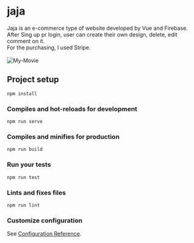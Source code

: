 # jaja
Jaja is an e-commerce type of website developed by Vue and Firebase. <br>
After Sing up pr login, user can create their own design, delete, edit comment on it.<br>
For the purchasing, I used Stripe.<br>
<br>
![My-Movie](https://user-images.githubusercontent.com/32582917/60464815-68966600-9c04-11e9-98bf-2c97ae8b78bb.gif)










## Project setup
```
npm install
```

### Compiles and hot-reloads for development
```
npm run serve
```

### Compiles and minifies for production
```
npm run build
```

### Run your tests
```
npm run test
```

### Lints and fixes files
```
npm run lint
```

### Customize configuration
See [Configuration Reference](https://cli.vuejs.org/config/).
